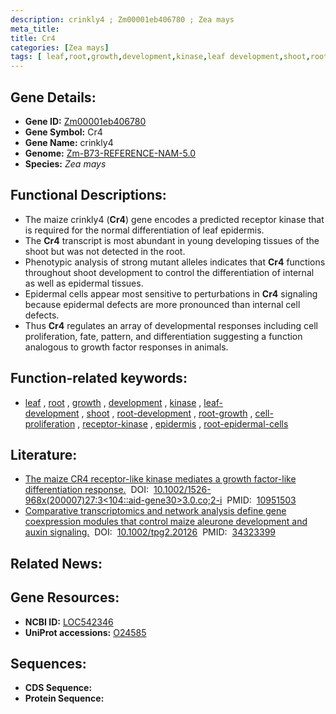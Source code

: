 ```yaml
---
description: crinkly4 ; Zm00001eb406780 ; Zea mays
meta_title:
title: Cr4
categories: [Zea mays]
tags: [ leaf,root,growth,development,kinase,leaf development,shoot,root development,root growth,cell proliferation,receptor kinase,epidermis,root epidermal cells ]
---
```


## Gene Details:
- **Gene ID:**	[Zm00001eb406780](https://www.maizegdb.org/gene_center/gene/Zm00001eb406780)
- **Gene Symbol:** Cr4
- **Gene Name:** crinkly4
- **Genome:** [Zm-B73-REFERENCE-NAM-5.0](https://www.maizegdb.org/genome/assembly/Zm-B73-REFERENCE-NAM-5.0)
- **Species:** *Zea mays*

## Functional Descriptions:
   - The maize crinkly4 (**Cr4**) gene encodes a predicted receptor kinase that is required for the normal differentiation of leaf epidermis.
   - The **Cr4** transcript is most abundant in young developing tissues of the shoot but was not detected in the root.
   - Phenotypic analysis of strong mutant alleles indicates that **Cr4** functions throughout shoot development to control the differentiation of internal as well as epidermal tissues.
   - Epidermal cells appear most sensitive to perturbations in **Cr4** signaling because epidermal defects are more pronounced than internal cell defects.
   - Thus **Cr4** regulates an array of developmental responses including cell proliferation, fate, pattern, and differentiation suggesting a function analogous to growth factor responses in animals.

## Function-related keywords:
- [leaf](/tags/leaf/)&nbsp;,&nbsp;[root](/tags/root/)&nbsp;,&nbsp;[growth](/tags/growth/)&nbsp;,&nbsp;[development](/tags/development/)&nbsp;,&nbsp;[kinase](/tags/kinase/)&nbsp;,&nbsp;[leaf-development](/tags/leaf-development/)&nbsp;,&nbsp;[shoot](/tags/shoot/)&nbsp;,&nbsp;[root-development](/tags/root-development/)&nbsp;,&nbsp;[root-growth](/tags/root-growth/)&nbsp;,&nbsp;[cell-proliferation](/tags/cell-proliferation/)&nbsp;,&nbsp;[receptor-kinase](/tags/receptor-kinase/)&nbsp;,&nbsp;[epidermis](/tags/epidermis/)&nbsp;,&nbsp;[root-epidermal-cells](/tags/root-epidermal-cells/)

## Literature:
   - [The maize CR4 receptor-like kinase mediates a growth factor-like differentiation response.]( https://onlinelibrary.wiley.com/doi/abs/10.1002/1526-968X%28200007%2927%3A3%3C104%3A%3AAID-GENE30%3E3.0.CO%3B2-I?sid=nlm%3Apubmed)&nbsp;&nbsp;DOI:&nbsp;&nbsp;[10.1002/1526-968x(200007)27:3<104::aid-gene30>3.0.co;2-i](https://onlinelibrary.wiley.com/doi/abs/10.1002/1526-968X%28200007%2927%3A3%3C104%3A%3AAID-GENE30%3E3.0.CO%3B2-I?sid=nlm%3Apubmed)&nbsp;&nbsp;PMID:&nbsp;&nbsp;[10951503](https://pubmed.ncbi.nlm.nih.gov/10951503/)
   - [Comparative transcriptomics and network analysis define gene coexpression modules that control maize aleurone development and auxin signaling.]( https://acsess.onlinelibrary.wiley.com/doi/10.1002/tpg2.20126)&nbsp;&nbsp;DOI:&nbsp;&nbsp;[10.1002/tpg2.20126](https://acsess.onlinelibrary.wiley.com/doi/10.1002/tpg2.20126)&nbsp;&nbsp;PMID:&nbsp;&nbsp;[34323399](https://pubmed.ncbi.nlm.nih.gov/34323399/)

## Related News:

## Gene Resources:
- **NCBI ID:** [LOC542346](https://www.ncbi.nlm.nih.gov/gene/?term=LOC542346)
- **UniProt accessions:** [O24585](https://www.uniprot.org/uniprotkb/O24585/entry)



## Sequences:
- **CDS Sequence:**
- **Protein Sequence:**
